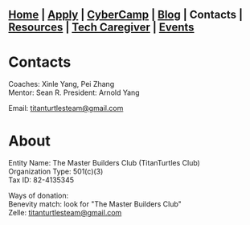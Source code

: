 ## [Home](./index.html) | [Apply](./apply.html) | [CyberCamp](./cybercamp.html) |  [Blog](./blog.html) | **Contacts** | [Resources](./resources.html) | [Tech Caregiver](./techcg.html) | [Events](./events.html)

# Contacts

Coaches: Xinle Yang, Pei Zhang\
Mentor: Sean R.
President: Arnold Yang

Email: titanturtlesteam@gmail.com

# About

Entity Name: The Master Builders Club (TitanTurtles Club)\
Organization Type: 501(c)(3)\
Tax ID: 82-4135345

Ways of donation:\
Benevity match: look for "The Master Builders Club"\
Zelle: titanturtlesteam@gmail.com
